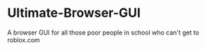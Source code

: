 # Ultimate-Browser-GUI
A browser GUI for all those poor people in school who can't get to roblox.com
